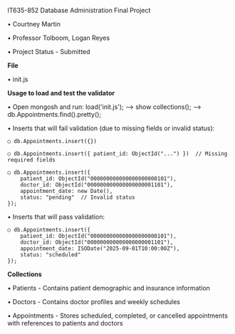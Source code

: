 IT635-852 Database Administration Final Project

• Courtney Martin

• Professor Tolboom, Logan Reyes

• Project Status - Submitted

**File**

• init.js

**Usage to load and test the validator**

• Open mongosh and run:
    load('init.js');
    --> show collections();
    --> db.Appointments.find().pretty();

• Inserts that will fail validation (due to missing fields or invalid status):

    ○ db.Appointments.insert({})

    ○ db.Appointments.insert({ patient_id: ObjectId("...") })  // Missing required fields
   
    ○ db.Appointments.insert({ 
        patient_id: ObjectId("000000000000000000000101"), 
        doctor_id: ObjectId("000000000000000000001101"), 
        appointment_date: new Date(), 
        status: "pending"  // Invalid status
    });

• Inserts that will pass validation:
    
    ○ db.Appointments.insert({
        patient_id: ObjectId("000000000000000000000101"),
        doctor_id: ObjectId("000000000000000000001101"),
        appointment_date: ISODate("2025-09-01T10:00:00Z"),
        status: "scheduled"
    });

**Collections**

• Patients - Contains patient demographic and insurance information

• Doctors - Contains doctor profiles and weekly schedules

• Appointments - Stores scheduled, completed, or cancelled appointments with references to patients and doctors
